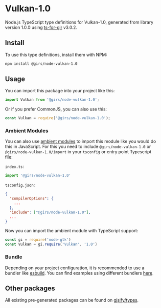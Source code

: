 
# Vulkan-1.0

Node.js TypeScript type definitions for Vulkan-1.0, generated from library version 1.0.0 using [ts-for-gir](https://github.com/gjsify/ts-for-gir) v3.0.2.


## Install

To use this type definitions, install them with NPM:
```bash
npm install @girs/node-vulkan-1.0
```

## Usage

You can import this package into your project like this:
```ts
import Vulkan from '@girs/node-vulkan-1.0';
```

Or if you prefer CommonJS, you can also use this:
```ts
const Vulkan = require('@girs/node-vulkan-1.0');
```

### Ambient Modules

You can also use [ambient modules](https://github.com/gjsify/ts-for-gir/tree/main/packages/cli#ambient-modules) to import this module like you would do this in JavaScript.
For this you need to include `@girs/node-vulkan-1.0` or `@girs/node-vulkan-1.0/import` in your `tsconfig` or entry point Typescript file:

`index.ts`:
```ts
import '@girs/node-vulkan-1.0'
```

`tsconfig.json`:
```json
{
  "compilerOptions": {
    ...
  },
  "include": ["@girs/node-vulkan-1.0"],
  ...
}
```

Now you can import the ambient module with TypeScript support: 

```ts
const gi = require('node-gtk')
const Vulkan = gi.require('Vulkan', '1.0')
```


### Bundle

Depending on your project configuration, it is recommended to use a bundler like [esbuild](https://esbuild.github.io/). You can find examples using different bundlers [here](https://github.com/gjsify/ts-for-gir/tree/main/examples).

## Other packages

All existing pre-generated packages can be found on [gjsify/types](https://github.com/gjsify/types).

